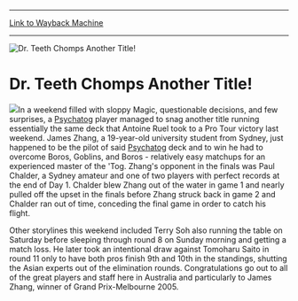 
---
[Link to Wayback Machine](https://web.archive.org/web/20160303193843/http://magic.wizards.com/en/events/coverage/dr-teeth-chomps-another-title)

[_metadata_:description]:- "In a weekend filled with sloppy Magic, questionable decisions, and few surprises, a Psychatog player managed to snag another title running essenti"
[_metadata_:generator]:- "Drupal 7 (http://drupal.org)"
[_metadata_:node]:- "563186"
[_metadata_:source]:- "div-block-system-main"
[_metadata_:title]:- "Dr. Teeth Chomps Another Title!"
[_metadata_:wayback_capture_timestamp]:- "2016-03-03 19:38:43"
[_metadata_:wayback_raw_url]:- "https://web.archive.org/web/20160303193843id_/http://magic.wizards.com/en/events/coverage/dr-teeth-chomps-another-title"
[_metadata_:wayback_url]:- "http://magic.wizards.com/en/events/coverage/dr-teeth-chomps-another-title"
---







![Dr. Teeth Chomps Another Title!](https://media.magic.wizards.com/images/banner/large_1_4.jpg)





Dr. Teeth Chomps Another Title!
===============================











![](https://media.magic.wizards.com/image_legacy_migration/sideboard/images/gpmelb05/win.jpg)In a weekend filled with sloppy Magic, questionable decisions, and few surprises, a [Psychatog](http://gatherer.wizards.com/Pages/Card/Details.aspx?name=Psychatog) player managed to snag another title running essentially the same deck that Antoine Ruel took to a Pro Tour victory last weekend. James Zhang, a 19-year-old university student from Sydney, just happened to be the pilot of said [Psychatog](http://gatherer.wizards.com/Pages/Card/Details.aspx?name=Psychatog) deck and to win he had to overcome Boros, Goblins, and Boros - relatively easy matchups for an experienced master of the 'Tog. Zhang's opponent in the finals was Paul Chalder, a Sydney amateur and one of two players with perfect records at the end of Day 1. Chalder blew Zhang out of the water in game 1 and nearly pulled off the upset in the finals before Zhang struck back in game 2 and Chalder ran out of time, conceding the final game in order to catch his flight.


Other storylines this weekend included Terry Soh also running the table on Saturday before sleeping through round 8 on Sunday morning and getting a match loss. He later took an intentional draw against Tomoharu Saito in round 11 only to have both pros finish 9th and 10th in the standings, shutting the Asian experts out of the elimination rounds. Congratulations go out to all of the great players and staff here in Australia and particularly to James Zhang, winner of Grand Prix-Melbourne 2005.


  

 

